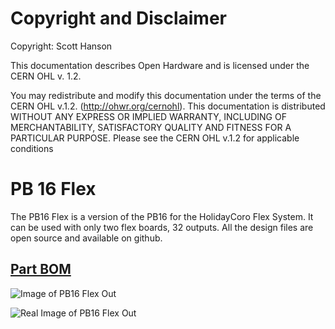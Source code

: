 # Copyright and Disclaimer
Copyright: Scott Hanson

This documentation describes Open Hardware and is licensed under the CERN OHL v. 1.2.

You may redistribute and modify this documentation under the terms of the CERN OHL v.1.2. (http://ohwr.org/cernohl). This documentation is distributed WITHOUT ANY EXPRESS OR IMPLIED WARRANTY, INCLUDING OF MERCHANTABILITY, SATISFACTORY QUALITY AND FITNESS FOR A PARTICULAR PURPOSE. Please see the CERN OHL v.1.2 for applicable conditions

# PB 16 Flex

The PB16 Flex is a version of the PB16 for the HolidayCoro Flex System. It can be used with only two flex boards, 32 outputs. All the design files are open source and available on github.

## [Part BOM](https://github.com/computergeek1507/PB_16/raw/master/PB_16_Flex/PB_16_Flex.ods)

![Image of PB16 Flex Out](https://github.com/computergeek1507/PB_16/raw/master/PB_16_Flex/PB_16_Flex.png)

![Real Image of PB16 Flex Out](https://github.com/computergeek1507/PB_16/raw/master/PB_16_Flex/PB_16_Flex_Real.png)

